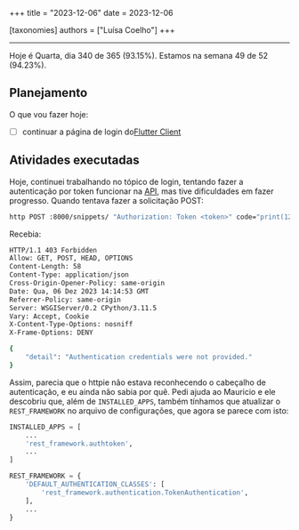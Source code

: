 +++
title = "2023-12-06"
date = 2023-12-06

[taxonomies]
authors = ["Luísa Coelho"]
+++

---

Hoje é Quarta, dia 340 de 365 (93.15%). Estamos na semana 49 de 52 (94.23%).

## Planejamento

O que vou fazer hoje:

- [ ] continuar a página de login do[Flutter Client](https://github.com/OmnicodeSolutions/luisa_drf_flutter_client)

## Atividades executadas

Hoje, continuei trabalhando no tópico de login, tentando fazer a autenticação por token funcionar na [API](https://github.com/OmnicodeSolutions/luisa_drf_tutorial), mas tive dificuldades em fazer progresso. Quando tentava fazer a solicitação POST:

```bash
http POST :8000/snippets/ "Authorization: Token <token>" code="print(123)"
```

Recebia:

```bash
HTTP/1.1 403 Forbidden
Allow: GET, POST, HEAD, OPTIONS
Content-Length: 58
Content-Type: application/json
Cross-Origin-Opener-Policy: same-origin
Date: Qua, 06 Dez 2023 14:14:53 GMT
Referrer-Policy: same-origin
Server: WSGIServer/0.2 CPython/3.11.5
Vary: Accept, Cookie
X-Content-Type-Options: nosniff
X-Frame-Options: DENY

{
    "detail": "Authentication credentials were not provided."
}
```

Assim, parecia que o httpie não estava reconhecendo o cabeçalho de autenticação, e eu ainda não sabia por quê. Pedi ajuda ao Mauricio e ele descobriu que, além de `INSTALLED_APPS`, também tínhamos que atualizar o `REST_FRAMEWORK` no arquivo de configurações, que agora se parece com isto:

```python
INSTALLED_APPS = [
    ...
    'rest_framework.authtoken',
    ...
]

REST_FRAMEWORK = {
    'DEFAULT_AUTHENTICATION_CLASSES': [
        'rest_framework.authentication.TokenAuthentication',
    ],
    ...
}
```
